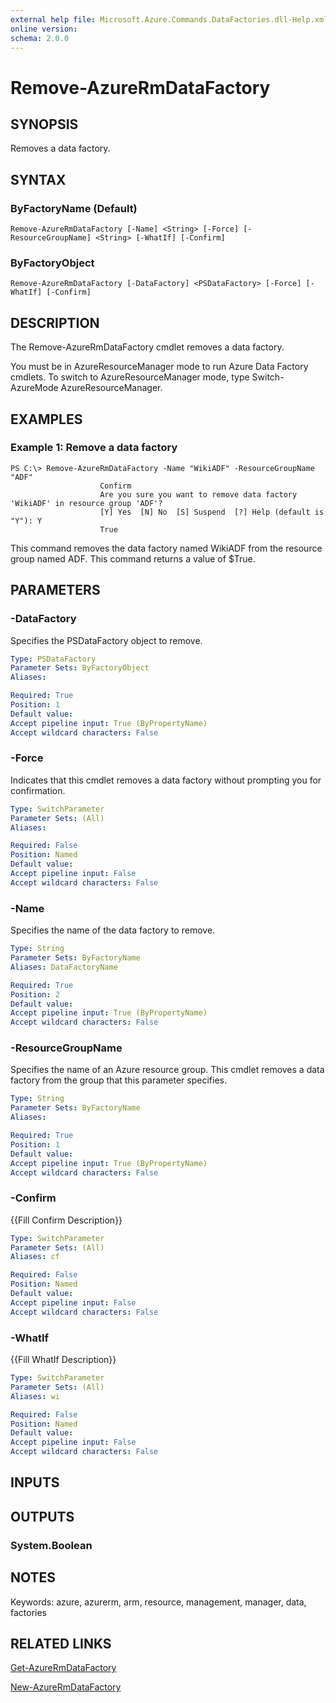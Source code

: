 ```yaml
---
external help file: Microsoft.Azure.Commands.DataFactories.dll-Help.xml
online version: 
schema: 2.0.0
---
```


# Remove-AzureRmDataFactory
## SYNOPSIS
Removes a data factory.

## SYNTAX

### ByFactoryName (Default)
```
Remove-AzureRmDataFactory [-Name] <String> [-Force] [-ResourceGroupName] <String> [-WhatIf] [-Confirm]
```

### ByFactoryObject
```
Remove-AzureRmDataFactory [-DataFactory] <PSDataFactory> [-Force] [-WhatIf] [-Confirm]
```

## DESCRIPTION
The Remove-AzureRmDataFactory cmdlet removes a data factory.

You must be in AzureResourceManager mode to run Azure Data Factory cmdlets.
To switch to AzureResourceManager mode, type Switch-AzureMode AzureResourceManager.

## EXAMPLES

### Example 1: Remove a data factory
```
PS C:\> Remove-AzureRmDataFactory -Name "WikiADF" -ResourceGroupName "ADF"
                    Confirm
                    Are you sure you want to remove data factory 'WikiADF' in resource group 'ADF'?
                    [Y] Yes  [N] No  [S] Suspend  [?] Help (default is "Y"): Y
                    True
```

This command removes the data factory named WikiADF from the resource group named ADF.
This command returns a value of $True.

## PARAMETERS

### -DataFactory
Specifies the PSDataFactory object to remove.

```yaml
Type: PSDataFactory
Parameter Sets: ByFactoryObject
Aliases: 

Required: True
Position: 1
Default value: 
Accept pipeline input: True (ByPropertyName)
Accept wildcard characters: False
```

### -Force
Indicates that this cmdlet removes a data factory without prompting you for confirmation.

```yaml
Type: SwitchParameter
Parameter Sets: (All)
Aliases: 

Required: False
Position: Named
Default value: 
Accept pipeline input: False
Accept wildcard characters: False
```

### -Name
Specifies the name of the data factory to remove.

```yaml
Type: String
Parameter Sets: ByFactoryName
Aliases: DataFactoryName

Required: True
Position: 2
Default value: 
Accept pipeline input: True (ByPropertyName)
Accept wildcard characters: False
```

### -ResourceGroupName
Specifies the name of an Azure resource group.
This cmdlet removes a data factory from the group that this parameter specifies.

```yaml
Type: String
Parameter Sets: ByFactoryName
Aliases: 

Required: True
Position: 1
Default value: 
Accept pipeline input: True (ByPropertyName)
Accept wildcard characters: False
```

### -Confirm
{{Fill Confirm Description}}

```yaml
Type: SwitchParameter
Parameter Sets: (All)
Aliases: cf

Required: False
Position: Named
Default value: 
Accept pipeline input: False
Accept wildcard characters: False
```

### -WhatIf
{{Fill WhatIf Description}}

```yaml
Type: SwitchParameter
Parameter Sets: (All)
Aliases: wi

Required: False
Position: Named
Default value: 
Accept pipeline input: False
Accept wildcard characters: False
```

## INPUTS

## OUTPUTS

### System.Boolean

## NOTES
Keywords: azure, azurerm, arm, resource, management, manager, data, factories

## RELATED LINKS

[Get-AzureRmDataFactory]()

[New-AzureRmDataFactory]()


